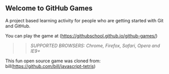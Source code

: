 ## Welcome to GitHub Games

A project based learning activity for people who are getting started with Git and GitHub.

You can play the game at (https://githubschool.github.io/github-games/)

>> _*SUPPORTED BROWSERS*: Chrome, Firefox, Safari, Opera and IE9+_

This fun open source game was cloned from: bill(https://github.com/bill/javascript-tetris)
